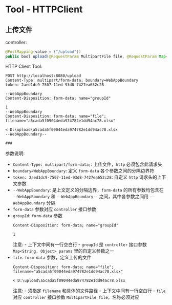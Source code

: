 # Tool - HTTPClient

## 上传文件

controller:

```java
@PostMapping(value = {"/upload"})
public bool upload(@RequestParam MultipartFile file, @RequestParam Map<String, Object> params)
```

HTTP Client Tool:

```http
POST http://localhost:8080/upload
Content-Type: multipart/form-data; boundary=WebAppBoundary
token: 2aed1dc9-7507-11ed-93d8-7427ea652c28

--WebAppBoundary
Content-Disposition: form-data; name="groupId"

1
--WebAppBoundary
Content-Disposition: form-data; name="file"; filename="a5cada5f09044eda974782e1dd94ac78.xlsx"

< D:\upload\a5cada5f09044eda974782e1dd94ac78.xlsx
--WebAppBoundary--

###
```

参数说明:

- ```Content-Type: multipart/form-data;```: 上传文件，```http``` 必须包含此请求头
- ```boundary=WebAppBoundary```: 定义 ```form-data``` 各个参数之间的分隔边界符
- ```token: 2aed1dc9-7507-11ed-93d8-7427ea652c28```: 自定义 ```http``` 请求头的上下文参数
- ```--WebAppBoundary```: 是上文定义的分隔边界，```form-data``` 的所有参数均包含在 ```--WebAppBoundary``` 和 ```--WebAppBoundary--``` 之间，其中各参数之间用 ```--WebAppBoundary``` 分隔
- ```form-data``` 参数对应 ```controller``` 接口参数
- ```groupId```: ```form-data``` 参数
   ```
   Content-Disposition: form-data; name="groupId"
   
   1
   ```
   注意:
      - 上下文中间有一行空白行
      - ```groupId``` 是 ```controller``` 接口参数 ```Map<String, Object> params``` 里的自定义参数之一
- ```file```: ```form-data``` 参数，定义上传的文件
   ```
   Content-Disposition: form-data; name="file"; filename="a5cada5f09044eda974782e1dd94ac78.xlsx"
   
   < D:\upload\a5cada5f09044eda974782e1dd94ac78.xlsx
   ```
   注意:
      - 须指定 ```filename``` 和具体的文件路径
      - 上下文中间有一行空白行
      - ```file``` 对应 ```controller``` 接口参数 ```MultipartFile file```，名称必须对应
